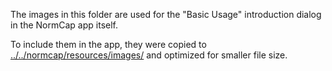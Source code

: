 The images in this folder are used for the "Basic Usage" introduction dialog in the
NormCap app itself.

To include them in the app, they were copied to
[../../normcap/resources/images/](../../normcap/resources/images) and optimized for
smaller file size.
